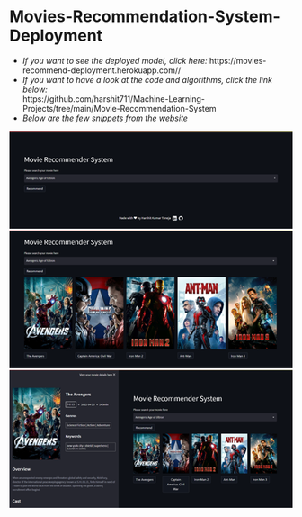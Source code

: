 # Movies-Recommendation-System-Deployment
<ul>
<li><i>If you want to see the deployed model, click here: </i>https://movies-recommend-deployment.herokuapp.com//</li>
<li><i>If you want to have a look at the code and algorithms, click the link below: </i></li>
https://github.com/harshit711/Machine-Learning-Projects/tree/main/Movie-Recommendation-System
<li><i>Below are the few snippets from the website</i></li>
</ul>
<img src="https://github.com/harshit711/Movies-Recommendation-System-Deployment/blob/main/Readme%20files/website1.png" alt="website">
<img src="https://github.com/harshit711/Movies-Recommendation-System-Deployment/blob/main/Readme%20files/website2.png" alt="website">
<img src="https://github.com/harshit711/Movies-Recommendation-System-Deployment/blob/main/Readme%20files/website3.png" alt="website">
